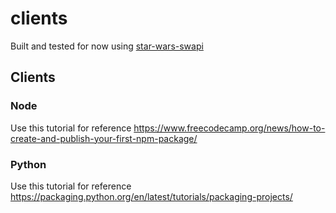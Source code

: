 # clients

Built and tested for now using [star-wars-swapi](https://studio.apollographql.com/public/star-wars-swapi/variant/current/home)

## Clients
### Node
Use this tutorial for reference
https://www.freecodecamp.org/news/how-to-create-and-publish-your-first-npm-package/

### Python
Use this tutorial for reference
https://packaging.python.org/en/latest/tutorials/packaging-projects/